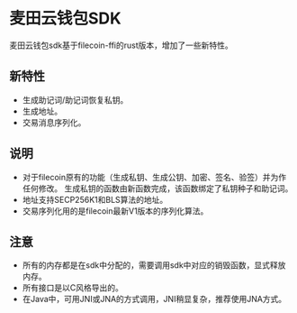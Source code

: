 # 麦田云钱包SDK  
麦田云钱包sdk基于filecoin-ffi的rust版本，增加了一些新特性。

## 新特性
* 生成助记词/助记词恢复私钥。 
* 生成地址。
* 交易消息序列化。

## 说明
* 对于filecoin原有的功能（生成私钥、生成公钥、加密、签名、验签）并为作任何修改。  生成私钥的函数由新函数完成，该函数绑定了私钥种子和助记词。
* 地址支持SECP256K1和BLS算法的地址。  
* 交易序列化用的是filecoin最新V1版本的序列化算法。 

## 注意
* 所有的内存都是在sdk中分配的，需要调用sdk中对应的销毁函数，显式释放内存。
* 所有接口是以C风格导出的。
* 在Java中，可用JNI或JNA的方式调用，JNI稍显复杂，推荐使用JNA方式。
